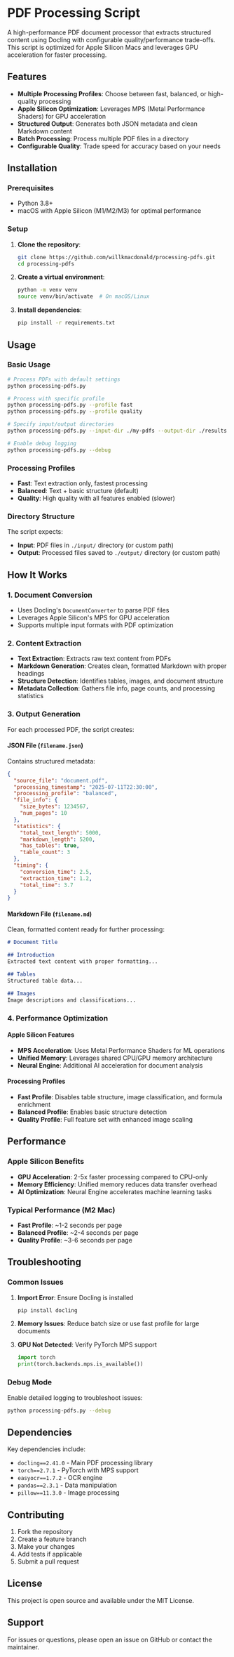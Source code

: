 # PDF Processing Script

A high-performance PDF document processor that extracts structured content using Docling with configurable quality/performance trade-offs. This script is optimized for Apple Silicon Macs and leverages GPU acceleration for faster processing.

## Features

- **Multiple Processing Profiles**: Choose between fast, balanced, or high-quality processing
- **Apple Silicon Optimization**: Leverages MPS (Metal Performance Shaders) for GPU acceleration
- **Structured Output**: Generates both JSON metadata and clean Markdown content
- **Batch Processing**: Process multiple PDF files in a directory
- **Configurable Quality**: Trade speed for accuracy based on your needs

## Installation

### Prerequisites
- Python 3.8+
- macOS with Apple Silicon (M1/M2/M3) for optimal performance

### Setup

1. **Clone the repository**:
   ```bash
   git clone https://github.com/willkmacdonald/processing-pdfs.git
   cd processing-pdfs
   ```

2. **Create a virtual environment**:
   ```bash
   python -m venv venv
   source venv/bin/activate  # On macOS/Linux
   ```

3. **Install dependencies**:
   ```bash
   pip install -r requirements.txt
   ```

## Usage

### Basic Usage

```bash
# Process PDFs with default settings
python processing-pdfs.py

# Process with specific profile
python processing-pdfs.py --profile fast
python processing-pdfs.py --profile quality

# Specify input/output directories
python processing-pdfs.py --input-dir ./my-pdfs --output-dir ./results

# Enable debug logging
python processing-pdfs.py --debug
```

### Processing Profiles

- **Fast**: Text extraction only, fastest processing
- **Balanced**: Text + basic structure (default)
- **Quality**: High quality with all features enabled (slower)

### Directory Structure

The script expects:
- **Input**: PDF files in `./input/` directory (or custom path)
- **Output**: Processed files saved to `./output/` directory (or custom path)

## How It Works

### 1. Document Conversion
- Uses Docling's `DocumentConverter` to parse PDF files
- Leverages Apple Silicon's MPS for GPU acceleration
- Supports multiple input formats with PDF optimization

### 2. Content Extraction
- **Text Extraction**: Extracts raw text content from PDFs
- **Markdown Generation**: Creates clean, formatted Markdown with proper headings
- **Structure Detection**: Identifies tables, images, and document structure
- **Metadata Collection**: Gathers file info, page counts, and processing statistics

### 3. Output Generation
For each processed PDF, the script creates:

#### JSON File (`filename.json`)
Contains structured metadata:
```json
{
  "source_file": "document.pdf",
  "processing_timestamp": "2025-07-11T22:30:00",
  "processing_profile": "balanced",
  "file_info": {
    "size_bytes": 1234567,
    "num_pages": 10
  },
  "statistics": {
    "total_text_length": 5000,
    "markdown_length": 5200,
    "has_tables": true,
    "table_count": 3
  },
  "timing": {
    "conversion_time": 2.5,
    "extraction_time": 1.2,
    "total_time": 3.7
  }
}
```

#### Markdown File (`filename.md`)
Clean, formatted content ready for further processing:
```markdown
# Document Title

## Introduction
Extracted text content with proper formatting...

## Tables
Structured table data...

## Images
Image descriptions and classifications...
```

### 4. Performance Optimization

#### Apple Silicon Features
- **MPS Acceleration**: Uses Metal Performance Shaders for ML operations
- **Unified Memory**: Leverages shared CPU/GPU memory architecture
- **Neural Engine**: Additional AI acceleration for document analysis

#### Processing Profiles
- **Fast Profile**: Disables table structure, image classification, and formula enrichment
- **Balanced Profile**: Enables basic structure detection
- **Quality Profile**: Full feature set with enhanced image scaling

## Performance

### Apple Silicon Benefits
- **GPU Acceleration**: 2-5x faster processing compared to CPU-only
- **Memory Efficiency**: Unified memory reduces data transfer overhead
- **AI Optimization**: Neural Engine accelerates machine learning tasks

### Typical Performance (M2 Mac)
- **Fast Profile**: ~1-2 seconds per page
- **Balanced Profile**: ~2-4 seconds per page  
- **Quality Profile**: ~3-6 seconds per page

## Troubleshooting

### Common Issues

1. **Import Error**: Ensure Docling is installed
   ```bash
   pip install docling
   ```

2. **Memory Issues**: Reduce batch size or use fast profile for large documents

3. **GPU Not Detected**: Verify PyTorch MPS support
   ```python
   import torch
   print(torch.backends.mps.is_available())
   ```

### Debug Mode
Enable detailed logging to troubleshoot issues:
```bash
python processing-pdfs.py --debug
```

## Dependencies

Key dependencies include:
- `docling==2.41.0` - Main PDF processing library
- `torch==2.7.1` - PyTorch with MPS support
- `easyocr==1.7.2` - OCR engine
- `pandas==2.3.1` - Data manipulation
- `pillow==11.3.0` - Image processing

## Contributing

1. Fork the repository
2. Create a feature branch
3. Make your changes
4. Add tests if applicable
5. Submit a pull request

## License

This project is open source and available under the MIT License.

## Support

For issues or questions, please open an issue on GitHub or contact the maintainer. 